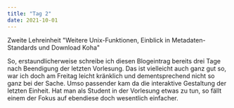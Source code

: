 ```yaml
---
title: "Tag 2"
date: 2021-10-01
---
```


Zweite Lehreinheit "Weitere Unix-Funktionen, Einblick in Metadaten-Standards und Download Koha"

So, erstaundlicherweise schreibe ich diesen Blogeintrag bereits drei Tage nach Beendigung der letzten Vorlesung. Das ist vielleicht auch ganz gut so, war ich doch am Freitag leicht kränklich und dementsprechend nicht so ganz bei der Sache. Umso passender kam da die interaktive Gestaltung der letzten Einheit. Hat man als Student in der Vorlesung etwas zu tun, so fällt einem der Fokus auf ebendiese doch wesentlich einfacher. 
